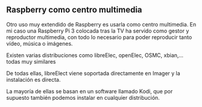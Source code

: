 ## Raspberry como centro multimedia

Otro uso muy extendido de Raspberry es usarla como centro multimedia. En mi caso una Raspberry Pi 3 colocada tras la TV ha servido como gestor y reproductor multimedia, con todo lo necesario para poder reproducir tanto vídeo, música o imágenes.

Existen varias distribuciones como libreElec, openElec, OSMC, xbian,... todas muy similares

De todas ellas, libreElect viene soportada directamente en Imager y la instalación es directa.

La mayoría de ellas se basan en un software llamado Kodi, que por supuesto también podemos instalar en cualquier distribución.
